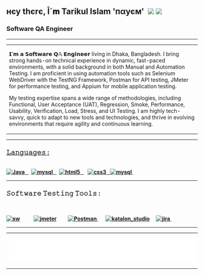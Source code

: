 <div>
<!-- <img height="22em" align="right" 
     src="https://komarev.com/ghpvc/?username=tarikulnayem94&label ░  =Profile%20Views&color=FF1919&style=flat" alt="nayem"  height="26"/> -->
<!-- 
     <img height="22em" align="RIGHT" 
    src="https://img.shields.io/github/followers/tarikulnayem94?label=Followers&color=008000&style=flat" alt="nayem"  height="30"/>
<img height="22em" align="RIGHT" 
   src="https://img.shields.io/github/stars/tarikulnayem94?label= ✶ Stars&color=ffa371&style=flat" alt="nayem"  height="30"/>
-->

<!-- <a class="libutton" href="https://www.linkedin.com/comm/mynetwork/discovery-see-all?usecase=PEOPLE_FOLLOWS&followMember=tarikulnayem" target="_blank">Follow on LinkedIn</a> -->



<!--       <style>
        .libutton {
          display: flex;
          flex-direction: column;
          justify-content: center;
          padding: 7px;
          text-align: center;
          outline: none;
          text-decoration: none !important;
          color: #ffffff !important;
          width: 200px;
          height: 32px;
          border-radius: 16px;
          background-color: #0A66C2;
          font-family: "SF Pro Text", Helvetica, sans-serif;
        }
      </style> -->



     
<br>
<p align="left"><h2>нєу thєrє, Ī´𝐦 Tarikul Islam 'пαуєм' &nbsp<img src="https://emojis.slackmojis.com/emojis/images/1617398953/26746/hi-ya.gif?1617398953" width="40"/>&nbsp<img src="https://emojis.slackmojis.com/emojis/images/1531849430/4246/blob-sunglasses.gif?1531849430" width="40"/></h2> 

</p>
</p>

<h3>Software QA Engineer</h3> 

<hr> 
<div><p>
  
<table>
<td>
<p>
𝗜’𝗺 𝗮 𝗦𝗼𝗳𝘁𝘄𝗮𝗿𝗲 𝗤𝔸 𝗘𝗻𝗴𝗶𝗻𝗲𝗲𝗿 ͏l͏i͏v͏i͏n͏g ͏i͏n Dhaka, Bangladesh. ͏I bring strong hands-on technical experience in dynamic, fast-paced environments, with a solid background in both Manual and Automation Testing. I am proficient in using automation tools such as Selenium WebDriver with the TestNG Framework, Postman for API testing, JMeter for performance testing, and Appium for mobile application testing.

My testing expertise spans a wide range of methodologies, including Functional, User Acceptance (UAT), Regression, Smoke, Performance, Usability, Verification, Load, Stress, and UI Testing. I am highly tech-savvy, quick to adapt to new tools and technologies, and thrive in evolving environments that require agility and continuous learning.
</p>
</td>
</table> 

</div>
<!-- <h3 align="left" ><p style="list-style : none"> <g-emoji class="g-emoji" alias="telephone_receiver" fallback-src="https://github.githubassets.com/images/icons/emoji/unicode/1f4de.png"> 📞 </g-emoji>Contact with мє: +8801712575851 </h3> 
</p>&nbsp<br> -->

<div>
  <a href="https://github.com/tarikulnayem94">
<!--   <img height="180em" src="https://github-readme-stats.vercel.app/api?username=tarikulnayem94&show_icons=true&theme=dracula&include_all_commits=true&count_private=true"/> -->
<!--   <img height="180em" align="right" src="https://github-readme-stats.vercel.app/api/top-langs/?username=tarikulnayem94&layout=compact&langs_count=7&theme=dracula"/> -->
    
</div>
 

<hr>
<!-- <h1 align="left"><a href="mailto:tarikul.ewu@gmail.com?subject=Github%20Visitor&body=Hi%20nayem,..."><img src="http://img.shields.io/badge/-@gmail.com-_?label=Send%20Mail&style=social&logo=gmail" height = "28" alt="tarikul.ewu@gmail.com"></a>
<a href="https://www.linkedin.com/in/nayem94" target="_blank" rel="nofollow"> <img src="https://camo.githubusercontent.com/a0182f84f3e188a2e03f07520e29be1eccdd96e4182adcb829c8f1633354bba6/68747470733a2f2f696d672e736869656c64732e696f2f62616467652f2532302d436f6e6e6563742d626c61636b3f636f6c6f723d313431373141266c6162656c436f6c6f723d323132313231266c6f676f3d6c696e6b6564696e266c6f676f436f6c6f723d666666666666" alt="LinkedIn Connect" data-canonical-src="https://raw.githubusercontent.com/tarikulnayem94/Diagram.io/main/linkedin-logo.svg" height = "28"></a>
<br> -->
 
<h3 align="left"><b> 𝙻𝚊𝚗𝚐𝚞𝚊𝚐𝚎𝚜 :</h3>
<p>
<br>
<a href="https://www.java.com/en/" target="_blank"> <img src="https://www.vectorlogo.zone/logos/java/java-ar21.svg" alt="Java" width="70" height="42"/> &nbsp </a>&nbsp
<a href="https://www.mysql.com/" target="_blank"> <img src="https://www.vectorlogo.zone/logos/mysql/mysql-official.svg" alt="mysql" width="60" height="42"/> &nbsp </a>&nbsp
<a href="https://www.w3.org/html/" target="_blank"> <img src="https://www.vectorlogo.zone/logos/w3_html5/w3_html5-ar21.svg" alt="html5" width="60" height="42"/> &nbsp </a>&nbsp</a>&nbsp
<a href="https://www.w3schools.com/css/" target="_blank"> <img src="https://www.vectorlogo.zone/logos/netlifyapp_watercss/netlifyapp_watercss-ar21.svg"  alt="css3" width="60" height="42"/> &nbsp </a>
<a href="https://www.python.org/" target="_blank"> <img src="https://www.vectorlogo.zone/logos/python/python-official.svg" alt="mysql" width="105" height="35"/>  </a>
&nbsp
</p>
<hr>
<h3 align="left"><b>𝚂𝚘𝚏𝚝𝚠𝚊𝚛𝚎 𝚃𝚎𝚜𝚝𝚒𝚗𝚐 𝚃𝚘𝚘𝚕𝚜 :</h3>
<br> 
<p>
<a href="https://github.com/tarikulnayem94/Selenium-with-Java" target="_blank"> <img src="https://upload.wikimedia.org/wikipedia/commons/9/9f/Selenium_logo.svg" alt="sw" width="120" height="50"/></a> &nbsp &nbsp &nbsp &nbsp &nbsp
<a href="https://jmeter.apache.org/" target="_blank"> <img src="https://www.vectorlogo.zone/logos/apache/apache-official.svg" alt="jmeter" width="110" height="38"/></a> &nbsp &nbsp &nbsp &nbsp
<a href="https://www.postman.com/nayem94?tab=overview" target="_blank"> <img src="https://www.vectorlogo.zone/logos/getpostman/getpostman-icon.svg" alt="Postman" width="33" height="33"/> </a>  &nbsp &nbsp &nbsp
<a href="https://www.katalon.com/" target="_blank"> <img src="https://upload.wikimedia.org/wikipedia/commons/e/e4/Katalon-logo-vector.svg" alt="katalon_studio" width="50" height="33"/></a> &nbsp  &nbsp
<a href="https://www.atlassian.com/software/jira" target="_blank"> <img src="https://www.vectorlogo.zone/logos/atlassian_jira/atlassian_jira-icon.svg" alt="jira" width="33" height="33" /> </a>  &nbsp &nbsp
     

<!-- </p>
<hr>
<img align="left" target="_blank" alt="_nayem" src="https://media.giphy.com/media/qgQUggAC3Pfv687qPC/giphy.gif" width="400" height="260"/>
<img align="right" target="_blank" alt="_nayem" src="https://media.giphy.com/media/J67qxGAJvwFOjxAqPM/giphy.gif" width="400" height="260"/>
</a> -->
<!---.--
tarikulnayem94/tarikulnayem94 is a ✨ special ✨ repository because its `README.md` (this file) appears on your GitHub profile.
You can click the Preview link to take a look at your changes.  ПΛYΣM
--->
</p>
<hr>
<table><td><p>
     
<img align='center'  height="60" alt="Thanks" width="103%" src="https://github.com/tarikulnayem94/tarikulnayem94/blob/main/marquee.svg"/> 
</p></td></table> 
<!-- 
<a href="[http://siamshaeed.me](https://tarikulnayem94.github.io/tarikulnayem.info/)">
<img align="centre" target="_blank" alt="_siam_shaeed" src="https://github.com/SiamShaeed/siamshaeed/blob/main/image/code_siam.gif?raw=true" width="500" height="320"/> 
</a>
     
